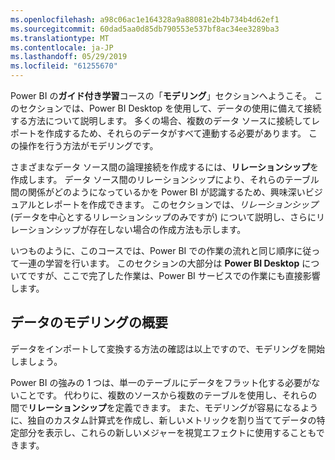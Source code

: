 ```yaml
---
ms.openlocfilehash: a98c06ac1e164328a9a88081e2b4b734b4d62ef1
ms.sourcegitcommit: 60dad5aa0d85db790553e537bf8ac34ee3289ba3
ms.translationtype: MT
ms.contentlocale: ja-JP
ms.lasthandoff: 05/29/2019
ms.locfileid: "61255670"
---
```

Power BI の**ガイド付き学習**コースの「**モデリング**」セクションへようこそ。 このセクションでは、Power BI Desktop を使用して、データの使用に備えて接続する方法について説明します。 多くの場合、複数のデータ ソースに接続してレポートを作成するため、それらのデータがすべて連動する必要があります。 この操作を行う方法がモデリングです。

さまざまなデータ ソース間の論理接続を作成するには、**リレーションシップ**を作成します。 データ ソース間のリレーションシップにより、それらのテーブル間の関係がどのようになっているかを Power BI が認識するため、興味深いビジュアルとレポートを作成できます。 このセクションでは、*リレーションシップ* (データを中心とするリレーションシップのみですが) について説明し、さらにリレーションシップが存在しない場合の作成方法も示します。

いつものように、このコースでは、Power BI での作業の流れと同じ順序に従って一連の学習を行います。 このセクションの大部分は **Power BI Desktop** についてですが、ここで完了した作業は、Power BI サービスでの作業にも直接影響します。

## <a name="introduction-to-modeling-your-data"></a>データのモデリングの概要
データをインポートして変換する方法の確認は以上ですので、モデリングを開始しましょう。

Power BI の強みの 1 つは、単一のテーブルにデータをフラット化する必要がないことです。 代わりに、複数のソースから複数のテーブルを使用し、それらの間で**リレーションシップ**を定義できます。 また、モデリングが容易になるように、独自のカスタム計算式を作成し、新しいメトリックを割り当ててデータの特定部分を表示し、これらの新しいメジャーを視覚エフェクトに使用することもできます。

